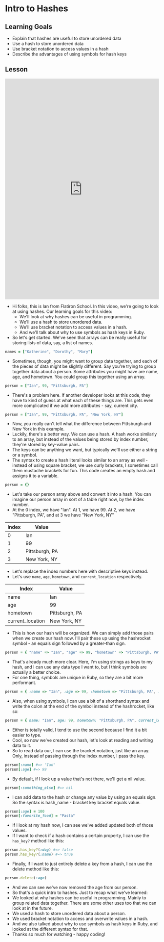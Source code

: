 # Intro to Hashes

## Learning Goals

+ Explain that hashes are useful to store unordered data
+ Use a hash to store unordered data
+ Use bracket notation to access values in a hash
+ Describe the advantages of using symbols for hash keys

## Lesson

<iframe width="100%" height="720" src="https://www.youtube.com/embed/ZwIdACueIG8?rel=0&showinfo=0" frameborder="0" allowfullscreen></iframe>

+ Hi folks, this is Ian from Flatiron School. In this video, we're going to look at using hashes. Our learning goals for this video:
  + We'll look at why hashes can be useful in programming.
  + We'll use a hash to store unordered data.
  + We'll use bracket notation to access values in a hash.
  + And we'll talk about why to use symbols as hash keys in Ruby.
+ So let's get started. We've seen that arrays can be really useful for storing lists of data, say, a list of names.
```ruby
names = ["Katherine", "Dorothy", "Mary"]
```
+ Sometimes, though, you might want to group data together, and each of the pieces of data might be slightly different. Say you're trying to group together data about a person. Some attributes you might have are name, age, and hometown. You could group this together using an array.
```ruby
person = ["Ian", 99, "Pittsburgh, PA"]
```
+ There's a problem here. If another developer looks at this code, they have to kind of guess at what each of these things are. This gets even more complicated if we add more attributes - say, current city.
```ruby
person = ["Ian", 99, "Pittsburgh, PA", "New York, NY"]
```
+ Now, you really can't tell what the difference between Pittsburgh and New York in this example.
+ Luckily, there's a better way. We can use a hash. A hash works similarly to an array, but instead of the values being stored by index number, they're stored by key-value pairs.
+ The keys can be anything we want, but typically we'll use either a string or a symbol.
+ The syntax to create a hash literal looks similar to an array as well - instead of using square bracket, we use curly brackets, I sometimes call them mustache brackets for fun. This code creates an empty hash and assigns it to a variable.
```ruby
person = {}
```
+ Let's take our person array above and convert it into a hash. You can imagine our person array in sort of a table right now, by the index number.
+ At the 0 index, we have "Ian". At 1, we have 99. At 2, we have "Pittsburgh, PA", and at 3 we have "New York, NY"

| Index      | Value |
| ----------- | ----------- |
| 0      | Ian       |
| 1   | 99        |
| 2     | Pittsburgh, PA       |
| 3   | New York, NY     |

+ Let's replace the index numbers here with descriptive keys instead.
+ Let's use `name`, `age`, `hometown`, and `current_location` respectively.

| Index      | Value |
| ----------- | ----------- |
| name      | Ian       |
| age   | 99        |
| hometown     | Pittsburgh, PA       |
| current_location  | New York, NY     |

+ This is how our hash will be organized. We can simply add those pairs when we create our hash now. I'll pair these up using the hashrocket symbol - an equals sign followed by a greater-than sign.
```ruby
person = { "name" => "Ian", "age" => 99, "hometown" => "Pittsburgh, PA", "current_location" => "New York, NY"}
```
+ That's already much more clear. Here, I'm using strings as keys to my hash, and I can use any data type I want to, but I think symbols are actually a better choice.
+ For one thing, symbols are unique in Ruby, so they are a bit more performant.
```ruby
person = { :name => "Ian", :age => 99, :hometown => "Pittsburgh, PA", :current_location => "New York, NY"}
```
+ Also, when using symbols, I can use a bit of a shorthand syntax and write the colon at the end of the symbol instead of the hashrocket, like so:
```ruby
person = { name: "Ian", age: 99, hometown: "Pittsburgh, PA", current_location: "New York, NY"}
```
+ Either is totally valid, I tend to use the second because I find it a bit easier to type.
+ Cool, so now we've created our hash, let's look at reading and writing data to it.
+ So to read data our, I can use the bracket notation, just like an array. Only, instead of passing through the index number, I pass the key.
```ruby
person[:name] #=> "Ian"
person[:age] #=> 99
```
+ By default, if I look up a value that's not there, we'll get a nil value.
```ruby
person[:something_else] #=> nil
```
+ I can add data to the hash or change any value by using an equals sign. So the syntax is hash_name - bracket key bracket equals value.
```ruby
person[:age] = 100
person[:favorite_food] = "Pasta"
```
+ If I look at my hash now, I can see we've added updated both of those values.
+ If I want to check if a hash contains a certain property, I can use the `has_key?` method like this:
```ruby
person.has_key?(:dog) #=> false
person.has_key?(:name) #=> true
```
+ Finally, if I want to just entirely delete a key from a hash, I can use the delete method like this:
```ruby
person.delete(:age)
```
+ And we can see we've now removed the age from our person.
+ So that's a quick intro to hashes. Just to recap what we've learned:
+ We looked at why hashes can be useful in programming. Mainly to group related data together. There are some other uses too that we can look at in the future.
+ We used a hash to store unordered data about a person.
+ We used bracket notation to access and overwrite values in a hash.
+ And we also talked about why to use symbols as hash keys in Ruby, and looked at the different syntax for that.
+ Thanks so much for watching - happy coding!
